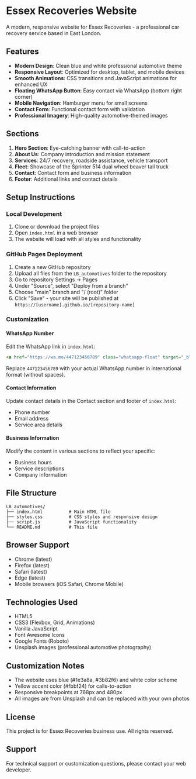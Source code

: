 # Essex Recoveries Website

A modern, responsive website for Essex Recoveries - a professional car recovery service based in East London.

## Features

- **Modern Design**: Clean blue and white professional automotive theme
- **Responsive Layout**: Optimized for desktop, tablet, and mobile devices
- **Smooth Animations**: CSS transitions and JavaScript animations for enhanced UX
- **Floating WhatsApp Button**: Easy contact via WhatsApp (bottom right corner)
- **Mobile Navigation**: Hamburger menu for small screens
- **Contact Form**: Functional contact form with validation
- **Professional Imagery**: High-quality automotive-themed images

## Sections

1. **Hero Section**: Eye-catching banner with call-to-action
2. **About Us**: Company introduction and mission statement
3. **Services**: 24/7 recovery, roadside assistance, vehicle transport
4. **Fleet**: Showcase of the Sprinter 514 dual wheel beaver tail truck
5. **Contact**: Contact form and business information
6. **Footer**: Additional links and contact details

## Setup Instructions

### Local Development
1. Clone or download the project files
2. Open `index.html` in a web browser
3. The website will load with all styles and functionality

### GitHub Pages Deployment
1. Create a new GitHub repository
2. Upload all files from the `LB_automotives` folder to the repository
3. Go to repository Settings → Pages
4. Under "Source", select "Deploy from a branch"
5. Choose "main" branch and "/ (root)" folder
6. Click "Save" - your site will be published at `https://[username].github.io/[repository-name]`

### Customization

#### WhatsApp Number
Edit the WhatsApp link in `index.html`:
```html
<a href="https://wa.me/447123456789" class="whatsapp-float" target="_blank">
```
Replace `447123456789` with your actual WhatsApp number in international format (without spaces).

#### Contact Information
Update contact details in the Contact section and footer of `index.html`:
- Phone number
- Email address
- Service area details

#### Business Information
Modify the content in various sections to reflect your specific:
- Business hours
- Service descriptions
- Company information

## File Structure

```
LB_automotives/
├── index.html          # Main HTML file
├── styles.css          # CSS styles and responsive design
├── script.js           # JavaScript functionality
└── README.md           # This file
```

## Browser Support

- Chrome (latest)
- Firefox (latest)
- Safari (latest)
- Edge (latest)
- Mobile browsers (iOS Safari, Chrome Mobile)

## Technologies Used

- HTML5
- CSS3 (Flexbox, Grid, Animations)
- Vanilla JavaScript
- Font Awesome Icons
- Google Fonts (Roboto)
- Unsplash images (professional automotive photography)

## Customization Notes

- The website uses blue (#1e3a8a, #3b82f6) and white color scheme
- Yellow accent color (#fbbf24) for calls-to-action
- Responsive breakpoints at 768px and 480px
- All images are from Unsplash and can be replaced with your own photos

## License

This project is for Essex Recoveries business use. All rights reserved.

## Support

For technical support or customization questions, please contact your web developer.
